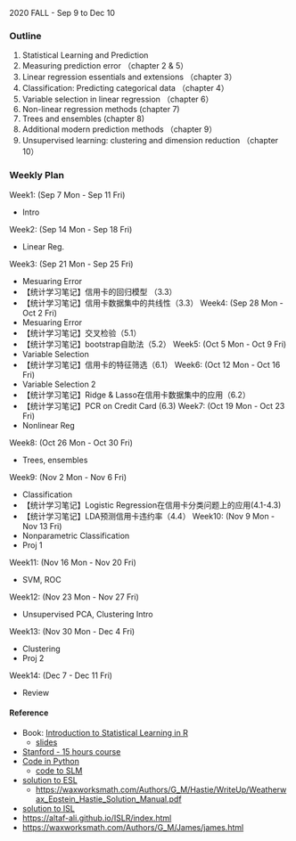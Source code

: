 2020 FALL - Sep 9 to Dec 10



### Outline
1. Statistical Learning and Prediction
2. Measuring prediction error  （chapter 2 & 5）
3. Linear regression essentials and extensions （chapter 3）
4. Classification: Predicting categorical data （chapter 4）
5. Variable selection in linear regression （chapter 6）
6. Non-linear regression methods (chapter 7)
7. Trees and ensembles (chapter 8)
8. Additional modern prediction methods （chapter 9）
9. Unsupervised learning: clustering and dimension reduction （chapter 10）

### Weekly Plan

Week1: (Sep 7 Mon - Sep 11 Fri)
- Intro  

Week2: (Sep 14 Mon - Sep 18 Fri)
- Linear Reg.  

Week3: (Sep 21 Mon - Sep 25 Fri)
- Mesuaring Error  
- 【统计学习笔记】信用卡的回归模型 （3.3）
- 【统计学习笔记】信用卡数据集中的共线性（3.3）
Week4: (Sep 28 Mon - Oct 2 Fri)
- Mesuaring Error   
- 【统计学习笔记】交叉检验（5.1）
- 【统计学习笔记】bootstrap自助法（5.2）
Week5: (Oct 5 Mon - Oct 9 Fri)
- Variable Selection  
- 【统计学习笔记】信用卡的特征筛选（6.1）
Week6: (Oct 12 Mon - Oct 16 Fri)
- Variable Selection 2  
- 【统计学习笔记】Ridge & Lasso在信用卡数据集中的应用（6.2）
- 【统计学习笔记】PCR on Credit Card (6.3)
Week7: (Oct 19 Mon - Oct 23 Fri)
- Nonlinear Reg  

Week8: (Oct 26 Mon - Oct 30 Fri)
- Trees, ensembles  

Week9: (Nov 2 Mon - Nov 6 Fri)
- Classification  
- 【统计学习笔记】Logistic Regression在信用卡分类问题上的应用(4.1-4.3)
- 【统计学习笔记】LDA预测信用卡违约率（4.4）
Week10: (Nov 9 Mon - Nov 13 Fri)
- Nonparametric Classification
- Proj 1  

Week11: (Nov 16 Mon - Nov 20 Fri)
- SVM, ROC  

Week12: (Nov 23 Mon - Nov 27 Fri)
- Unsupervised PCA, Clustering Intro  

Week13: (Nov 30 Mon - Dec 4 Fri)
- Clustering
- Proj 2  

Week14: (Dec 7 - Dec 11 Fri)
- Review  

#### Reference
- Book: [Introduction to Statistical Learning in R](http://faculty.marshall.usc.edu/gareth-james/ISL/index.html)
  - [slides](http://rstudio-pubs-static.s3.amazonaws.com/359626_2b9afb36e956418b92a66f8068fa5d2b.html)
- [Stanford - 15 hours course](https://www.r-bloggers.com/in-depth-introduction-to-machine-learning-in-15-hours-of-expert-videos/)
- [Code in Python](https://github.com/gaufung/ISL)
  - [code to SLM](https://github.com/fengdu78/lihang-code)
- [solution to ESL](https://esl.hohoweiya.xyz/)
  - https://waxworksmath.com/Authors/G_M/Hastie/WriteUp/Weatherwax_Epstein_Hastie_Solution_Manual.pdf
- [solution to ISL](https://github.com/asadoughi/stat-learning)
- https://altaf-ali.github.io/ISLR/index.html
- https://waxworksmath.com/Authors/G_M/James/james.html
